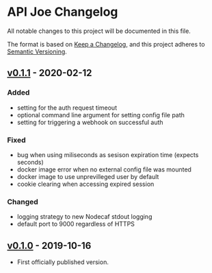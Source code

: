 # API Joe Changelog

All notable changes to this project will be documented in this file.

The format is based on [Keep a Changelog](https://keepachangelog.com/en/1.0.0/),
and this project adheres to [Semantic Versioning](https://semver.org/spec/v2.0.0.html).

## [v0.1.1] - 2020-02-12

### Added
- setting for the auth request timeout
- optional command line argument for setting config file path
- setting for triggering a webhook on successful auth

### Fixed
- bug when using miliseconds as sesison expiration time (expects seconds)
- docker image error when no external config file was mounted
- docker image to use unprevilleged user by default
- cookie clearing when accessing expired session

### Changed
- logging strategy to new Nodecaf stdout logging
- default port to 9000 regardless of HTTPS

## [v0.1.0] - 2019-10-16
- First officially published version.

[v0.1.0]: https://gitlab.com/GCSBOSS/api-joe/-/tags/v0.1.0
[v0.1.1]: https://gitlab.com/GCSBOSS/api-joe/-/tags/v0.1.1
